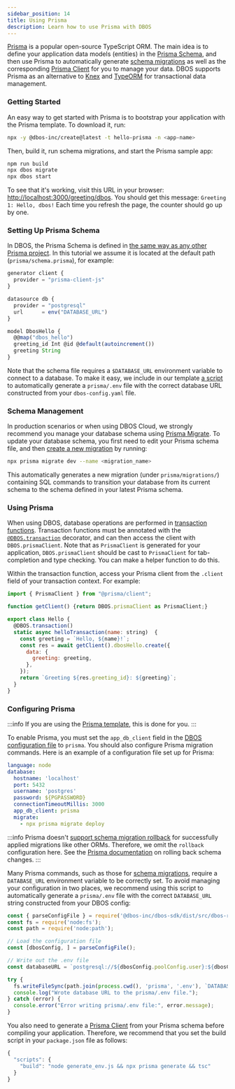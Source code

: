 ```yaml
---
sidebar_position: 14
title: Using Prisma
description: Learn how to use Prisma with DBOS
---
```


[Prisma](https://www.prisma.io/) is a popular open-source TypeScript ORM.
The main idea is to define your application data models (entities) in the [Prisma Schema](https://www.prisma.io/docs/orm/prisma-schema/overview), and then use Prisma to automatically generate [schema migrations](https://www.prisma.io/docs/orm/prisma-migrate/getting-started) as well as the corresponding [Prisma Client](https://www.prisma.io/docs/orm/prisma-client/setup-and-configuration/introduction) for you to manage your data.
DBOS supports Prisma as an alternative to [Knex](https://knexjs.org/) and [TypeORM](https://typeorm.io) for transactional data management.

### Getting Started

An easy way to get started with Prisma is to bootstrap your application with the Prisma template.
To download it, run:

```bash
npx -y @dbos-inc/create@latest -t hello-prisma -n <app-name>
```

Then, build it, run schema migrations, and start the Prisma sample app:

```bash
npm run build
npx dbos migrate
npx dbos start
```

To see that it's working, visit this URL in your browser: [http://localhost:3000/greeting/dbos](http://localhost:3000/greeting/dbos).  You should get this message: `Greeting 1: Hello, dbos!` Each time you refresh the page, the counter should go up by one.

### Setting Up Prisma Schema

In DBOS, the Prisma Schema is defined in [the same way as any other Prisma project](https://www.prisma.io/docs/orm/prisma-schema/overview).
In this tutorial we assume it is located at the default path (`prisma/schema.prisma`), for example:

```javascript title="prisma/schema.prisma"
generator client {
  provider = "prisma-client-js"
}

datasource db {
  provider = "postgresql"
  url      = env("DATABASE_URL")
}

model DbosHello {
  @@map("dbos_hello")
  greeting_id Int @id @default(autoincrement())
  greeting String
}
```

Note that the schema file requires a `$DATABASE_URL` environment variable to connect to a database. To make it easy, we include in our template [a script](#configuring-prisma) to automatically generate a `prisma/.env` file with the correct database URL constructed from your `dbos-config.yaml` file.


### Schema Management

In production scenarios or when using DBOS Cloud, we strongly recommend you manage your database schema using [Prisma Migrate](https://www.prisma.io/docs/orm/prisma-migrate/getting-started).
To update your database schema, you first need to edit your Prisma schema file, and then [create a new migration](https://www.prisma.io/docs/orm/reference/prisma-cli-reference#migrate-dev) by running:


```bash
npx prisma migrate dev --name <migration_name>
```

This automatically generates a new migration (under `prisma/migrations/`) containing SQL commands to transition your database from its current schema to the schema defined in your latest Prisma schema.

### Using Prisma

When using DBOS, database operations are performed in [transaction functions](../transaction-tutorial). Transaction functions must be annotated with the [`@DBOS.transaction`](../../reference/transactapi/dbos-class#dbostransaction) decorator, and can then access the client with `DBOS.prismaClient`.  Note that as `PrismaClient` is generated for your application, `DBOS.prismaClient` should be cast to `PrismaClient` for tab-completion and type checking.  You can make a helper function to do this.

Within the transaction function, access your Prisma client from the `.client` field of your transaction context.
For example:

```javascript
import { PrismaClient } from "@prisma/client";

function getClient() {return DBOS.prismaClient as PrismaClient;}

export class Hello {
  @DBOS.transaction()
  static async helloTransaction(name: string)  {
    const greeting = `Hello, ${name}!`;
    const res = await getClient().dbosHello.create({
      data: {
        greeting: greeting,
      },
    });
    return `Greeting ${res.greeting_id}: ${greeting}`;
  }
}
```

### Configuring Prisma

:::info
If you are using the [Prisma template](#getting-started), this is done for you.
:::

To enable Prisma, you must set the `app_db_client` field in the [DBOS configuration file](../../reference/configuration.md) to `prisma`.
You should also configure Prisma migration commands.
Here is an example of a configuration file set up for Prisma:

```yaml
language: node
database:
  hostname: 'localhost'
  port: 5432
  username: 'postgres'
  password: ${PGPASSWORD}
  connectionTimeoutMillis: 3000
  app_db_client: prisma
  migrate:
    - npx prisma migrate deploy
```

:::info
Prisma doesn't [support schema migration rollback](https://github.com/prisma/prisma/discussions/4617) for successfully applied migrations like other ORMs.
Therefore, we omit the `rollback` configuration here.
See the [Prisma documentation](https://www.prisma.io/docs/orm/prisma-migrate/workflows/generating-down-migrations) on rolling back schema changes.
:::

Many Prisma commands, such as those for [schema migrations](#schema-management), require a `DATABASE_URL` environment variable to be correctly set.
To avoid managing your configuration in two places, we recommend using this script to automatically generate a `prisma/.env` file with the correct `DATABASE_URL` string constructed from your DBOS config:

```javascript title="generate_env.js"
const { parseConfigFile } = require('@dbos-inc/dbos-sdk/dist/src/dbos-runtime/config');
const fs = require('node:fs');
const path = require('node:path');

// Load the configuration file
const [dbosConfig, ] = parseConfigFile();

// Write out the .env file
const databaseURL = `postgresql://${dbosConfig.poolConfig.user}:${dbosConfig.poolConfig.password}@${dbosConfig.poolConfig.host}:${dbosConfig.poolConfig.port}/${dbosConfig.poolConfig.database}`;

try {
  fs.writeFileSync(path.join(process.cwd(), 'prisma', '.env'), `DATABASE_URL="${databaseURL}"`);
  console.log("Wrote database URL to the prisma/.env file.");
} catch (error) {
  console.error("Error writing prisma/.env file:", error.message);
}
```

You also need to generate a [Prisma Client](https://www.prisma.io/docs/orm/prisma-client/setup-and-configuration/introduction) from your Prisma schema before compiling your application.
Therefore, we recommend that you set the build script in your `package.json` file as follows:
```js title="package.json"
{
  "scripts": {
    "build": "node generate_env.js && npx prisma generate && tsc"
  }
}
```